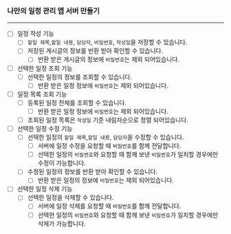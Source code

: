### 나만의 일정 관리 앱 서버 만들기

---
- [ ]  일정 작성 기능
    -[ ] `할일 제목`,`할일 내용`, `담당자`, `비밀번호`, `작성일`을 저장할 수 있습니다.
    -[ ] 저장된 게시글의 정보를 반환 받아 확인할 수 있습니다.
      -[ ] 반환 받은 게시글의 정보에 `비밀번호`는 제외 되어있습니다.
- [ ]  선택한 일정 조회 기능
    -[ ] 선택한 일정의 정보를 조회할 수 있습니다.
        -[ ] 반환 받은 일정 정보에 `비밀번호`는 제외 되어있습니다.
- [ ]  일정 목록 조회 기능
    -[ ] 등록된 일정 전체를 조회할 수 있습니다.
        -[ ] 반환 받은 일정 정보에 `비밀번호`는 제외 되어있습니다.
    -[ ] 조회된 일정 목록은 `작성일` 기준 내림차순으로 정렬 되어있습니다.
- [ ]  선택한 일정 수정 기능
    -[ ] 선택한 일정의 `할일 제목`,`할일 내용`, `담당자`을 수정할 수 있습니다.
        -[ ] 서버에 일정 수정을 요청할 때 `비밀번호`를 함께 전달합니다.
        -[ ] 선택한 일정의 `비밀번호`와 요청할 때 함께 보낸 `비밀번호`가 일치할 경우에만 수정이 가능합니다.
    -[ ] 수정된 일정의 정보를 반환 받아 확인할 수 있습니다.
        -[ ] 반환 받은 일정의 정보에 `비밀번호`는 제외 되어있습니다.
- [ ]  선택한 일정 삭제 기능
    -[ ] 선택한 일정을 삭제할 수 있습니다.
        -[ ] 서버에 일정 삭제를 요청할 때 `비밀번호`를 함께 전달합니다.
        -[ ] 선택한 일정의 `비밀번호`와 요청할 때 함께 보낸 `비밀번호`가 일치할 경우에만 삭제가 가능합니다.